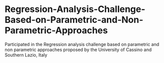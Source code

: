 # Regression-Analysis-Challenge-Based-on-Parametric-and-Non-Parametric-Approaches
Participated in the Regression analysis challenge based on parametric and non parametric approaches proposed by the University of Cassino and Southern Lazio, Italy 
